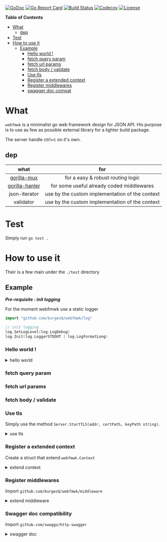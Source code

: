 [![GoDoc](http://img.shields.io/badge/go-documentation-blue.svg?style=flat-square)](http://godoc.org/github.com/burgesQ/webfmwk)
[![Go Report Card](https://goreportcard.com/badge/github.com/burgesQ/webfmwk?style=flat-square)](https://goreportcard.com/report/github.com/burgesQ/webfmwk)
[![Build Status](http://img.shields.io/travis/burgesQ/webfmwk.svg?style=flat-square)](https://travis-ci.org/burgesQ/webfmwk)
[![Codecov](https://img.shields.io/codecov/c/github/burgesQ/webfmwk.svg?style=flat-square)](https://codecov.io/gh/burgesQ/webfmwk)
[![License](http://img.shields.io/badge/license-mit-blue.svg?style=flat-square)](https://raw.githubusercontent.com/burgesQ/webfmwk/master/LICENSE)

<!-- markdown-toc start - Don't edit this section. Run M-x markdown-toc-refresh-toc -->
**Table of Contents**

- [What](#what)
    - [dep](#dep)
- [Test](#test)
- [How to use it](#how-to-use-it)
    - [Example](#example)
        - [Hello world !](#hello-world-)
        - [fetch query param](#fetch-query-param)
        - [fetch url params](#fetch-url-params)
        - [fetch body / validate](#fetch-body--validate)
        - [Use tls](#use-tls)
        - [Register a extended context](#register-a-extended-context)
        - [Register middlewares](#register-middlewares)
        - [swagger doc compat](#swagger-doc-compat)

<!-- markdown-toc end -->

# What

`webfmwk` is a minimalist go web framework design for JSON API. 
His purpose is to use as few as possible external library for a lighter build package.

The server handle ctrl+c on it's own.

## dep

| what                | for                                             |
| :-:                 | :-:                                             |
| [gorilla-mux][1]    | for a easy & robust routing logic               |
| [gorilla-hanler][2] | for some useful already coded middlewares       |
| json-iterator       | use by the custom implementation of the context |
| validator           | use by the custom implementation of the context |

# Test

Simply run `go test .`

# How to use it

Their is a few main under the `./test` directory

## Example

***Pre-requisite : init logging***

For the moment webfmwk use a static logger 

```go
import "github.com/burgesQ/webfmwk/log"

// init logging
log.SetLogLevel(log.LogDebug)
log.Init(log.LoggerSTDOUT | log.LogFormatLong)
```

### Hello world !

<details><summary>hello world</summary>
<p>

```go
import (
    w "github.com/burgesQ/webfmwk"
)

func main() {
	// create server
	s := w.InitServer(true)

    s.GET("/hello", func(c w.IContext) error {
		return c.JSONBlob(http.StatusOK, []byte(`{ "message": "hello world" }`))
	})

    // start asynchronously on :4242
	go func() {
		s.Start(":4242")
	}()

	// ctrl+c is handled internaly
	defer s.WaitAndStop()
}
```

</p>
</details>

### fetch query param

### fetch url params

### fetch body / validate

### Use tls

Simply use the method `Server.StartTLS(addr, certPath, keyPath string)`.

<details><summary>use tls</summary>
<p>

```go
// start tls asynchronously on :4242
go func() {
  s.StartTLS(":4242", TLSConfig{
    Cert:     "/path/to/cert",
    Key:      "/path/to/key",
    Insecure: true,
  })
}()
```

</p>
</details>

### Register a extended context

Create a struct that extend `webfmwk.Context`

<details><summary>extend context</summary>
<p>

```go
import (
    w "github.com/burgesQ/webfmwk"
)

type customContext struct {
	w.Context
	customVal string
}

func main() {
	// init server w/ ctrl+c support
	s := w.InitServer(true)

	s.SetCustomContext(func(c *w.Context) w.IContext {
		ctx := &customContext{*c, "42"}
		return ctx
	})

	s.GET("/test", func(c w.IContext) error {
		ctx := c.(*custom Context)
		return c.JSONOk(ctx.customVal)
	})
```

</p>
</details>

### Register middlewares

Import `github.com/burgesQ/webfmwk/middleware`

<details><summary>extend middleware</summary>
<p>

```go
import (
    w "github.com/burgesQ/webfmwk"
    m "github.com/burgesQ/webfmwk/middleware"
)

func main() {
	// create server
	s := w.InitServer()

    s.AddMiddleware(m.WithLogging)
```

</p>
</details>

### Swagger doc compatibility

Import `github.com/swaggo/http-swagger`

<details><summary>swagger doc</summary>
<p>

```go
package main

import (
	w "github.com/burgesQ/webfmwk"
	"github.com/burgesQ/webfmwk/log"
	httpSwagger "github.com/swaggo/http-swagger"
)

type Answer struct {
	message string `json:"message"`
}

// @Summary hello world
// @Description Return a simple greeting
// @Param pjson query bool false "return a pretty JSON"
// @Success 200 {object} db.Reply
// @Produce application/json
// @Router /hello [get]
func hello(c w.IContext) error {
	return c.JSONOk(Answer{"ok"})
}

// @title hello world API
// @version 1.0
// @description This is an simple API
// @termsOfService https://www.youtube.com/watch?v=DLzxrzFCyOs
// @contact.name Quentin Burgess
// @contact.url github.com/burgesQ
// @contact.email quentin@frafos.com
// @license.name GFO
// @host localhost:4242
func main() {

	// init logging
	log.SetLogLevel(log.LogDebug)
	log.Init(log.LoggerSTDOUT | log.LogFormatLong)

	// init server w/ ctrl+c support
	s := w.InitServer(true)

	s.RegisterDocHandler(httpSwagger.WrapHandler)

	s.GET("/test", func(c w.IContext) error {
		return c.JSONOk("ok")
	})

	// start asynchronously on :4242
	go func() {
		s.Start(":4242")
	}()

	// ctrl+c is handled internaly
	defer s.WaitAndStop()
}
```

Then reach `:4242/api/doc/index.html`

</p>
</details>

[1]: https://github.com/gorilla/gorilla-mux
[2]: https://github.com/gorilla/gorilla-handler
